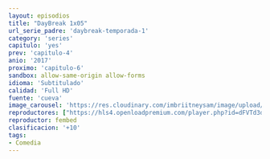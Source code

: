 ```yaml
---
layout: episodios
title: "DayBreak 1x05"
url_serie_padre: 'daybreak-temporada-1'
category: 'series'
capitulo: 'yes'
prev: 'capitulo-4'
anio: '2017'
proximo: 'capitulo-6'
sandbox: allow-same-origin allow-forms
idioma: 'Subtitulado'
calidad: 'Full HD'
fuente: 'cueva'
image_carousel: 'https://res.cloudinary.com/imbriitneysam/image/upload/v1546638640/casa-papel-1-poster-min.jpg'
reproductores: ["https://hls4.openloadpremium.com/player.php?id=dFVTd3dyMXN5dVJENEh0cUNJN0JuQ0Q0Q0JtTzlZWFFOOTJ4Yk1WUnRDTmM5SEpKTGpNSkFIUlFrMU41dW9ESUx5MDBvT3lUazU3NmkzL2VEdTRhWEE9PQ&sub=https://sub.cuevana2.io/vtt-sub/sub7/Daybreak.S01E05.vtt","https://player.cuevana2.io/irgotoolp.php?url=eTllbW9hZHpYNURLejlaalg2T3BsYy9PMHNTV29hYWVuY3JYMEpHVm9LRm9uWlRYbTVKL201K3dmNktRMEphbmFRPT0&sub=https://sub.cuevana2.io/vtt-sub/sub7/Daybreak.S01E05.vtt","https://tutumeme.net/embed/player.php?u=bXQ3ajJOaW1wcFRGcEs2VW5XRGExTlRPMytmUnc3bHVwcWhoenVIUjI5SHF5TlNwc0taaG1jN2gwZHZSNTlIRHVhV2tZWitkNUtDVDNOL1ZvYW1rYjJabW9hV2I"]
reproductor: fembed
clasificacion: '+10'
tags:
- Comedia
---
```












